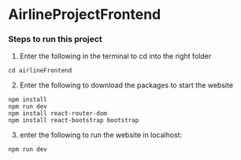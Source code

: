 # AirlineProjectFrontend

### Steps to run this project

1. Enter the following in the terminal to cd into the right folder
```
cd airlineFrontend
```

2. Enter the following to download the packages to start the website
```
npm install
npm run dev
npm install react-router-dom
npm install react-bootstrap bootstrap
```

3. enter the following to run the website in localhost:
```
npm run dev
```
